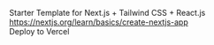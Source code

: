 Starter Template for Next.js + Tailwind CSS + React.js </br>
https://nextjs.org/learn/basics/create-nextjs-app
</br>
Deploy to Vercel
